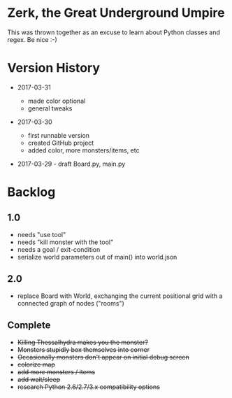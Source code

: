 # Zerk, the Great Underground Umpire

This was thrown together as an excuse to learn about Python classes and regex.  Be nice :-)

# Version History

- 2017-03-31
    - made color optional
    - general tweaks

- 2017-03-30 
    - first runnable version
    - created GitHub project
    - added color, more monsters/items, etc

- 2017-03-29 - draft Board.py, main.py

# Backlog

## 1.0

- needs "use tool"
- needs "kill monster with the tool"
- needs a goal / exit-condition
- serialize world parameters out of main() into world.json

## 2.0

- replace Board with World, exchanging the current positional grid with
  a connected graph of nodes ("rooms")

## Complete

- ~~Killing Thessalhydra makes you the monster?~~
- ~~Monsters stupidly box themselves into corner~~
- ~~Occasionally monsters don't appear on initial debug screen~~
- ~~colorize map~~
- ~~add more monsters / items~~
- ~~add wait/sleep~~
- ~~research Python 2.6/2.7/3.x compatibility options~~
